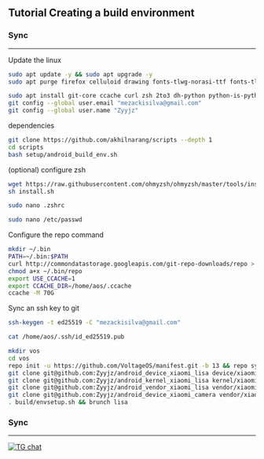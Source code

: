 Tutorial Creating a build environment
-------------------------------------

### Sync ###

----------------------------------
Update the linux
```bash 
sudo apt update -y && sudo apt upgrade -y
sudo apt purge firefox celluloid drawing fonts-tlwg-norasi-ttf fonts-tlwg-purisa fonts-tlwg-purisa-ttf fonts-tlwg-sawasdee fonts-tlwg-sawasdee-ttf fonts-tlwg-typewriter fonts-tlwg-typewriter-ttf fonts-tlwg-typist fonts-tlwg-typist-ttf fonts-tlwg-typo fonts-tlwg-typo-ttf fonts-tlwg-umpush fonts-tlwg-umpush-ttf fonts-tlwg-waree fonts-tlwg-waree-ttf gnome-disk-utility gnome-system-monitor gnome-calculator gnote gnome-calendar gnome-logs gnome-power-manager hexchat hexchat-common hypnotix libreoffice libreoffice-core libreoffice-common mintwelcome mintbackup mintupdate onboard pix rhythmbox redshift simple-scan sticky system-config-printer synaptic seahorse thingy thunderbird timeshift transmission-gtk xviewer xreader warpinator youtube-dl -y && sudo add-apt-repository universe && sudo apt-get install libncurses5 libncurses5:i386 -y
```
```bash
sudo apt install git-core ccache curl zsh 2to3 dh-python python-is-python3 python3 python3.11 python3-pip gobject-introspection gtk-doc-tools intltool libgirepository1.0-dev libgspell-1-dev libgtk-3-dev libgtksourceview-4-dev libpeas-dev libxapp-dev zram-config -y
git config --global user.email "mezackisilva@gmail.com"
git config --global user.name "Zyyjz"
```
dependencies
```bash
git clone https://github.com/akhilnarang/scripts --depth 1
cd scripts
bash setup/android_build_env.sh
```
(optional) configure zsh
```bash
wget https://raw.githubusercontent.com/ohmyzsh/ohmyzsh/master/tools/install.sh
sh install.sh
```
```bash
sudo nano .zshrc
```
```bash
sudo nano /etc/passwd
```
Configure the repo command
```bash
mkdir ~/.bin
PATH=~/.bin:$PATH
curl http://commondatastorage.googleapis.com/git-repo-downloads/repo > ~/.bin/repo
chmod a+x ~/.bin/repo
export USE_CCACHE=1
export CCACHE_DIR=/home/aos/.ccache
ccache -M 70G
```
Sync an ssh key to git
```bash
ssh-keygen -t ed25519 -C "mezackisilva@gmail.com"
```
```bash
cat /home/aos/.ssh/id_ed25519.pub
```
```bash
mkdir vos
cd vos
repo init -u https://github.com/VoltageOS/manifest.git -b 13 && repo sync -c -j16 --force-sync --no-clone-bundle --no-tags
git clone git@github.com:Zyyjz/android_device_xiaomi_lisa device/xiaomi/lisa
git clone git@github.com:Zyyjz/android_kernel_xiaomi_lisa kernel/xiaomi/lisa
git clone git@github.com:Zyyjz/android_vendor_xiaomi_lisa vendor/xiaomi/lisa
git clone git@github.com:Zyyjz/android_device_xiaomi_camera vendor/xiaomi/camera
. build/envsetup.sh && brunch lisa
```
### Sync ###

----------------------------------

[![TG chat](https://img.shields.io/badge/Support-Telegram-%23e52c5f.svg?style=for-the-badge&logo=telegram&&labelColor=121217991103595)](https://t.me/KimiNiTodock)
